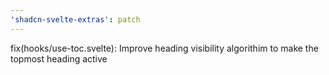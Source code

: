```yaml
---
'shadcn-svelte-extras': patch
---
```


fix(hooks/use-toc.svelte): Improve heading visibility algorithim to make the topmost heading active
